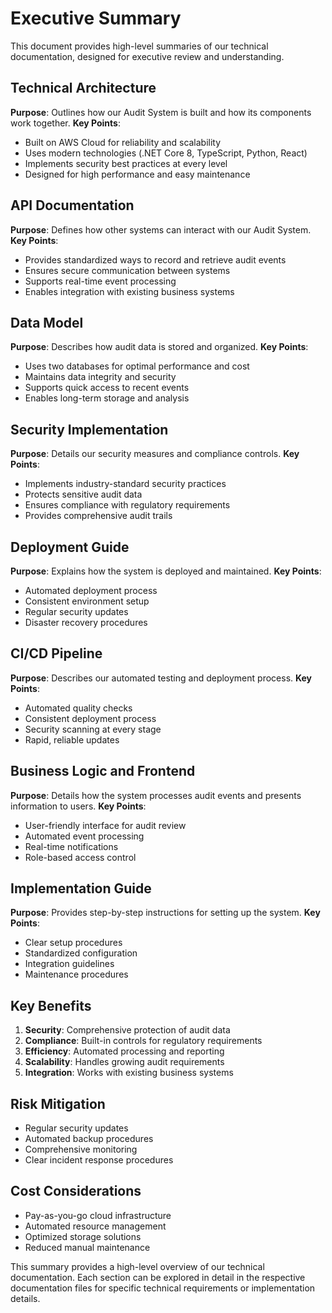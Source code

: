 # Executive Summary

This document provides high-level summaries of our technical documentation, designed for executive review and understanding.

## Technical Architecture
**Purpose**: Outlines how our Audit System is built and how its components work together.
**Key Points**:
- Built on AWS Cloud for reliability and scalability
- Uses modern technologies (.NET Core 8, TypeScript, Python, React)
- Implements security best practices at every level
- Designed for high performance and easy maintenance

## API Documentation
**Purpose**: Defines how other systems can interact with our Audit System.
**Key Points**:
- Provides standardized ways to record and retrieve audit events
- Ensures secure communication between systems
- Supports real-time event processing
- Enables integration with existing business systems

## Data Model
**Purpose**: Describes how audit data is stored and organized.
**Key Points**:
- Uses two databases for optimal performance and cost
- Maintains data integrity and security
- Supports quick access to recent events
- Enables long-term storage and analysis

## Security Implementation
**Purpose**: Details our security measures and compliance controls.
**Key Points**:
- Implements industry-standard security practices
- Protects sensitive audit data
- Ensures compliance with regulatory requirements
- Provides comprehensive audit trails

## Deployment Guide
**Purpose**: Explains how the system is deployed and maintained.
**Key Points**:
- Automated deployment process
- Consistent environment setup
- Regular security updates
- Disaster recovery procedures

## CI/CD Pipeline
**Purpose**: Describes our automated testing and deployment process.
**Key Points**:
- Automated quality checks
- Consistent deployment process
- Security scanning at every stage
- Rapid, reliable updates

## Business Logic and Frontend
**Purpose**: Details how the system processes audit events and presents information to users.
**Key Points**:
- User-friendly interface for audit review
- Automated event processing
- Real-time notifications
- Role-based access control

## Implementation Guide
**Purpose**: Provides step-by-step instructions for setting up the system.
**Key Points**:
- Clear setup procedures
- Standardized configuration
- Integration guidelines
- Maintenance procedures

## Key Benefits
1. **Security**: Comprehensive protection of audit data
2. **Compliance**: Built-in controls for regulatory requirements
3. **Efficiency**: Automated processing and reporting
4. **Scalability**: Handles growing audit requirements
5. **Integration**: Works with existing business systems

## Risk Mitigation
- Regular security updates
- Automated backup procedures
- Comprehensive monitoring
- Clear incident response procedures

## Cost Considerations
- Pay-as-you-go cloud infrastructure
- Automated resource management
- Optimized storage solutions
- Reduced manual maintenance

This summary provides a high-level overview of our technical documentation. Each section can be explored in detail in the respective documentation files for specific technical requirements or implementation details. 